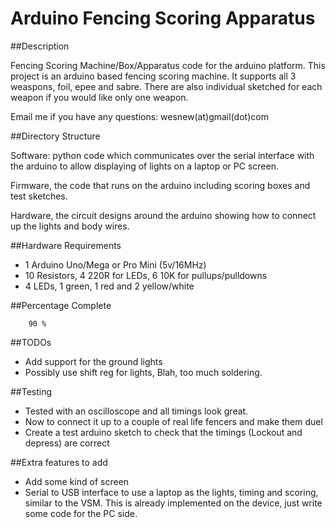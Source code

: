 # Arduino Fencing Scoring Apparatus

##Description

Fencing Scoring Machine/Box/Apparatus code for the arduino platform.
This project is an arduino based fencing scoring machine. It supports all 3
weaspons, foil, epee and sabre. There are also individual sketched for each
weapon if you would like only one weapon.

Email me if you have any questions: wesnew(at)gmail(dot)com

##Directory Structure

Software: python code which communicates over the serial interface with the
arduino to allow displaying of lights on a laptop or PC screen.

Firmware, the code that runs on the arduino including scoring boxes and test
sketches.

Hardware, the circuit designs around the arduino showing how to connect up the
lights and body wires.



##Hardware Requirements

 - 1 Arduino Uno/Mega or Pro Mini (5v/16MHz)
 - 10 Resistors, 4 220R for LEDs, 6 10K for pullups/pulldowns
 - 4 LEDs, 1 green, 1 red and 2 yellow/white


##Percentage Complete

        90 %



##TODOs

 - Add support for the ground lights
 - Possibly use shift reg for lights, Blah, too much soldering.


##Testing

 - Tested with an oscilloscope and all timings look great.
 - Now to connect it up to a couple of real life fencers and make them duel
 - Create a test arduino sketch to check that the timings (Lockout and depress)
   are correct



##Extra features to add

 - Add some kind of screen
 - Serial to USB interface to use a laptop as the lights, timing and scoring,
   similar to the VSM. This is already implemented on the device, just write
   some code for the PC side. 
